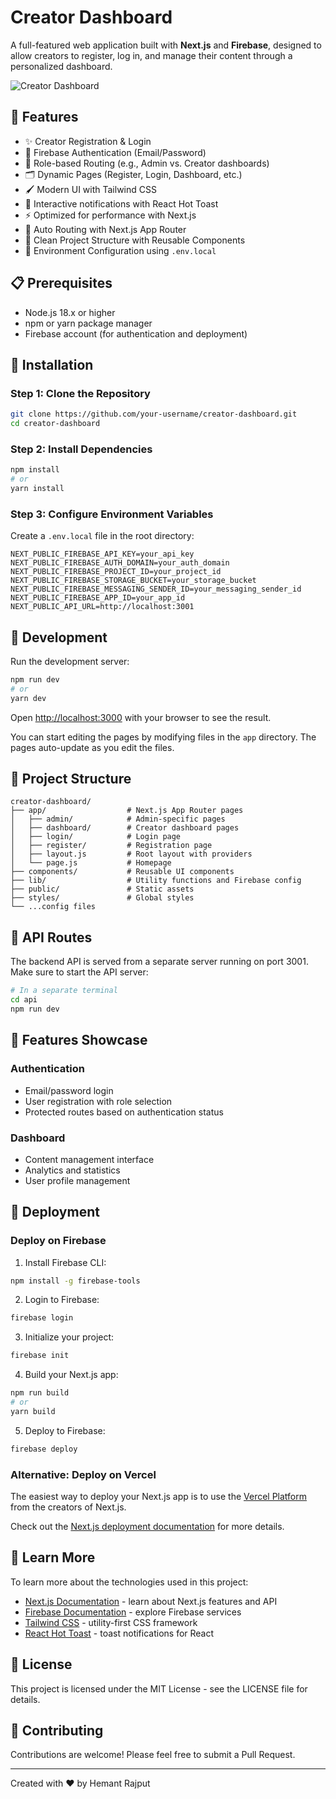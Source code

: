 # Creator Dashboard

A full-featured web application built with **Next.js** and **Firebase**, designed to allow creators to register, log in, and manage their content through a personalized dashboard.

![Creator Dashboard](https://api.placeholder.com/600/300)

## 🚀 Features

* ✨ Creator Registration & Login
* 🔐 Firebase Authentication (Email/Password)
* 🧭 Role-based Routing (e.g., Admin vs. Creator dashboards)
* 🗂️ Dynamic Pages (Register, Login, Dashboard, etc.)
* 🖌️ Modern UI with Tailwind CSS
* 🔔 Interactive notifications with React Hot Toast
* ⚡ Optimized for performance with Next.js
* 🔄 Auto Routing with Next.js App Router
* 🧹 Clean Project Structure with Reusable Components
* 🔧 Environment Configuration using `.env.local`

## 📋 Prerequisites

- Node.js 18.x or higher
- npm or yarn package manager
- Firebase account (for authentication and deployment)

## 🔧 Installation

### Step 1: Clone the Repository

```bash
git clone https://github.com/your-username/creator-dashboard.git
cd creator-dashboard
```

### Step 2: Install Dependencies

```bash
npm install
# or
yarn install
```

### Step 3: Configure Environment Variables

Create a `.env.local` file in the root directory:

```
NEXT_PUBLIC_FIREBASE_API_KEY=your_api_key
NEXT_PUBLIC_FIREBASE_AUTH_DOMAIN=your_auth_domain
NEXT_PUBLIC_FIREBASE_PROJECT_ID=your_project_id
NEXT_PUBLIC_FIREBASE_STORAGE_BUCKET=your_storage_bucket
NEXT_PUBLIC_FIREBASE_MESSAGING_SENDER_ID=your_messaging_sender_id
NEXT_PUBLIC_FIREBASE_APP_ID=your_app_id
NEXT_PUBLIC_API_URL=http://localhost:3001
```

## 🚀 Development

Run the development server:

```bash
npm run dev
# or
yarn dev
```

Open [http://localhost:3000](http://localhost:3000) with your browser to see the result.

You can start editing the pages by modifying files in the `app` directory. The pages auto-update as you edit the files.

## 📂 Project Structure

```
creator-dashboard/
├── app/                  # Next.js App Router pages
│   ├── admin/            # Admin-specific pages
│   ├── dashboard/        # Creator dashboard pages
│   ├── login/            # Login page
│   ├── register/         # Registration page
│   ├── layout.js         # Root layout with providers
│   └── page.js           # Homepage
├── components/           # Reusable UI components
├── lib/                  # Utility functions and Firebase config
├── public/               # Static assets
├── styles/               # Global styles
└── ...config files
```

## 🔄 API Routes

The backend API is served from a separate server running on port 3001. Make sure to start the API server:

```bash
# In a separate terminal
cd api
npm run dev
```

## 📱 Features Showcase

### Authentication

- Email/password login
- User registration with role selection
- Protected routes based on authentication status

### Dashboard

- Content management interface
- Analytics and statistics
- User profile management

## 🚢 Deployment

### Deploy on Firebase

1. Install Firebase CLI:
```bash
npm install -g firebase-tools
```

2. Login to Firebase:
```bash
firebase login
```

3. Initialize your project:
```bash
firebase init
```

4. Build your Next.js app:
```bash
npm run build
# or
yarn build
```

5. Deploy to Firebase:
```bash
firebase deploy
```

### Alternative: Deploy on Vercel

The easiest way to deploy your Next.js app is to use the [Vercel Platform](https://vercel.com/new?utm_medium=default-template&filter=next.js&utm_source=create-next-app&utm_campaign=create-next-app-readme) from the creators of Next.js.

Check out the [Next.js deployment documentation](https://nextjs.org/docs/deployment) for more details.

## 🧠 Learn More

To learn more about the technologies used in this project:

- [Next.js Documentation](https://nextjs.org/docs) - learn about Next.js features and API
- [Firebase Documentation](https://firebase.google.com/docs) - explore Firebase services
- [Tailwind CSS](https://tailwindcss.com/docs) - utility-first CSS framework
- [React Hot Toast](https://react-hot-toast.com/) - toast notifications for React

## 📄 License

This project is licensed under the MIT License - see the LICENSE file for details.

## 🤝 Contributing

Contributions are welcome! Please feel free to submit a Pull Request.

---

Created with ❤️ by Hemant Rajput
